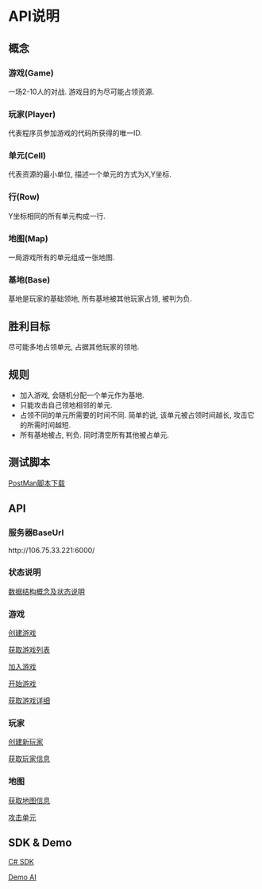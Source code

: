 # API说明

## 概念

### 游戏(Game)
一场2-10人的对战. 游戏目的为尽可能占领资源.

### 玩家(Player)
代表程序员参加游戏的代码所获得的唯一ID.

### 单元(Cell)
代表资源的最小单位, 描述一个单元的方式为X,Y坐标.

### 行(Row)
Y坐标相同的所有单元构成一行.

### 地图(Map)
一局游戏所有的单元组成一张地图.

### 基地(Base)
基地是玩家的基础领地, 所有基地被其他玩家占领, 被判为负.


## 胜利目标
尽可能多地占领单元, 占据其他玩家的领地.


## 规则
- 加入游戏, 会随机分配一个单元作为基地.
- 只能攻击自己领地相邻的单元.
- 占领不同的单元所需要的时间不同. 简单的说, 该单元被占领时间越长, 攻击它的所需时间越短.
- 所有基地被占, 判负. 同时清空所有其他被占单元.


## 测试脚本
[PostMan脚本下载](/script/MagCore.postman_collection.json)


## API

### 服务器BaseUrl
ht<span></span>tp://106.75.33.221:6000/

### 状态说明
[数据结构概念及状态说明](/docs/cn/DataMap_CN.md)

### 游戏
[创建游戏](/docs/cn/CreateGame_CN.md)

[获取游戏列表](/docs/cn/GameList_CN.md)

[加入游戏](/docs/cn/JoinGame_CN.md)

[开始游戏](/docs/cn/StartGame_CN.md)

[获取游戏详细](/docs/cn/GetGame_CN.md)

### 玩家
[创建新玩家](/docs/cn/CreatePlayer_CN.md)

[获取玩家信息](/docs/cn/GetPlayer_CN.md)

### 地图
[获取地图信息](/docs/cn/GetMap_CN.md)

[攻击单元](/docs/cn/Attack_CN.md)


## SDK & Demo
[C# SDK](/src/sdk/MagCore.Sdk)

[Demo AI](/src/sdk/JustRush)

